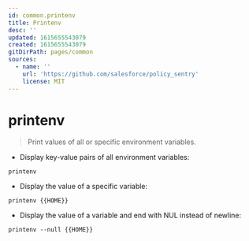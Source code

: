 ```yaml
---
id: common.printenv
title: Printenv
desc: ''
updated: 1615655543079
created: 1615655543079
gitDirPath: pages/common
sources:
  - name: ''
    url: 'https://github.com/salesforce/policy_sentry'
    license: MIT
---
```

# printenv

> Print values of all or specific environment variables.

- Display key-value pairs of all environment variables:

`printenv`

- Display the value of a specific variable:

`printenv {{HOME}}`

- Display the value of a variable and end with NUL instead of newline:

`printenv --null {{HOME}}`

